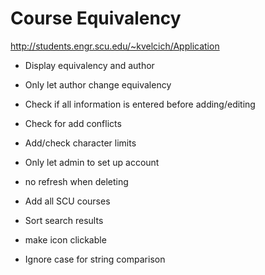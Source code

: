 # Course Equivalency

http://students.engr.scu.edu/~kvelcich/Application

* Display equivalency and author
* Only let author change equivalency
* Check if all information is entered before adding/editing
* Check for add conflicts
* Add/check character limits
* Only let admin to set up account

* no refresh when deleting
* Add all SCU courses
* Sort search results
* make icon clickable
* Ignore case for string comparison

